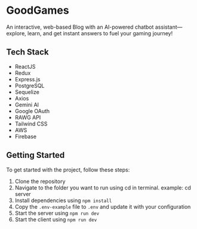 # GoodGames

An interactive, web-based Blog with an AI-powered chatbot assistant—explore, learn, and get instant answers to fuel your gaming journey!

## Tech Stack

- ReactJS
- Redux
- Express.js
- PostgreSQL
- Sequelize
- Axios
- Gemini AI
- Google OAuth
- RAWG API
- Tailwind CSS
- AWS
- Firebase


## Getting Started

To get started with the project, follow these steps:

1. Clone the repository
2. Navigate to the folder you want to run using cd in terminal. example: cd server
3. Install dependencies using `npm install`
4. Copy the `.env-example` file to `.env` and update it with your configuration
5. Start the server using `npm run dev`
6. Start the client using `npm run dev`



